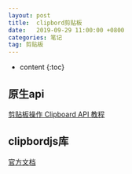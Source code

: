 ```yaml
---
layout: post
title:  clipbord剪贴板
date:   2019-09-29 11:00:00 +0800
categories: 笔记
tag: 剪贴板
---
```

* content
{:toc}

## 原生api

[剪贴板操作 Clipboard API 教程](https://www.ruanyifeng.com/blog/2021/01/clipboard-api.html)

## clipbordjs库

[官方文档](https://clipboardjs.com/)
